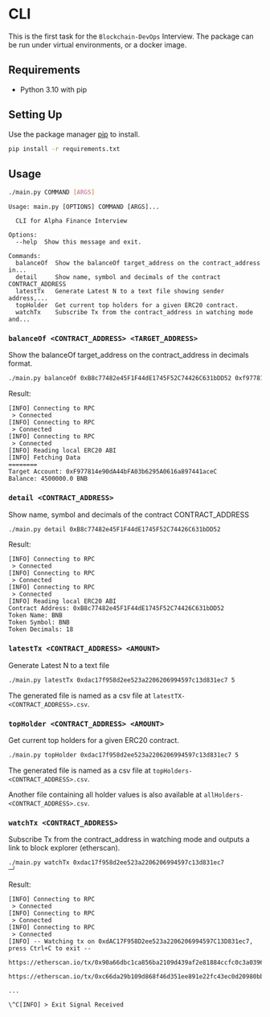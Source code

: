 # CLI

This is the first task for the `Blockchain-DevOps` Interview.
The package can be run under virtual environments, or a docker image.

## Requirements 
- Python 3.10 with pip

## Setting Up 
Use the package manager [pip](https://pip.pypa.io/en/stable/) to install.

```bash
pip install -r requirements.txt
```

## Usage

```bash 
./main.py COMMAND [ARGS]
```

```
Usage: main.py [OPTIONS] COMMAND [ARGS]...

  CLI for Alpha Finance Interview

Options:
  --help  Show this message and exit.

Commands:
  balanceOf  Show the balanceOf target_address on the contract_address in...
  detail     Show name, symbol and decimals of the contract CONTRACT_ADDRESS
  latestTx   Generate Latest N to a text file showing sender address,...
  topHolder  Get current top holders for a given ERC20 contract.
  watchTx    Subscribe Tx from the contract_address in watching mode and...
```



### `balanceOf <CONTRACT_ADDRESS> <TARGET_ADDRESS>`
Show the balanceOf target_address on the contract_address in decimals format. 
```bash
./main.py balanceOf 0xB8c77482e45F1F44dE1745F52C74426C631bDD52 0xf977814e90da44bfa03b6295a0616a897441acec
```
Result:
```
[INFO] Connecting to RPC
 > Connected
[INFO] Connecting to RPC
 > Connected
[INFO] Connecting to RPC
 > Connected
[INFO] Reading local ERC20 ABI
[INFO] Fetching Data
========
Target Account: 0xF977814e90dA44bFA03b6295A0616a897441aceC
Balance: 4500000.0 BNB
```


### `detail <CONTRACT_ADDRESS>`
Show name, symbol and decimals of the contract CONTRACT_ADDRESS
```bash
./main.py detail 0xB8c77482e45F1F44dE1745F52C74426C631bDD52  
```

Result: 
```
[INFO] Connecting to RPC
 > Connected
[INFO] Connecting to RPC
 > Connected
[INFO] Connecting to RPC
 > Connected
[INFO] Reading local ERC20 ABI
Contract Address: 0xB8c77482e45F1F44dE1745F52C74426C631bDD52
Token Name: BNB
Token Symbol: BNB
Token Decimals: 18
```

### `latestTx <CONTRACT_ADDRESS> <AMOUNT> `
Generate Latest N to a text file
```bash 
./main.py latestTx 0xdac17f958d2ee523a2206206994597c13d831ec7 5  
```
The generated file is named as a csv file at `latestTX-<CONTRACT_ADDRESS>.csv`.

### `topHolder <CONTRACT_ADDRESS> <AMOUNT>`
Get current top holders for a given ERC20 contract.
```bash 
./main.py topHolder 0xdac17f958d2ee523a2206206994597c13d831ec7 5  
```
The generated file is named as a csv file at `topHolders-<CONTRACT_ADDRESS>.csv`.

Another file containing all holder values is also available at `allHolders-<CONTRACT_ADDRESS>.csv`.

### `watchTx <CONTRACT_ADDRESS>`
Subscribe Tx from the contract_address in watching mode and outputs a link to block explorer (etherscan).

```
./main.py watchTx 0xdac17f958d2ee523a2206206994597c13d831ec7                                             ─╯
```
Result: 
```
[INFO] Connecting to RPC
 > Connected
[INFO] Connecting to RPC
 > Connected
[INFO] Connecting to RPC
 > Connected
[INFO] -- Watching tx on 0xdAC17F958D2ee523a2206206994597C13D831ec7, press Ctrl+C to exit --
        https://etherscan.io/tx/0x90a66dbc1ca856ba2109d439af2e81884ccfc0c3a0396d26ec5a16d8511e17d8
        https://etherscan.io/tx/0xc66da29b109d868f46d351ee891e22fc43ec0d20980bbe724a15978b7b4efeec
     
... 
   
\^C[INFO] > Exit Signal Received
```